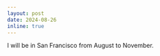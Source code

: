 ```yaml
---
layout: post
date: 2024-08-26
inline: true
---
```


I will be in San Francisco from August to November.
